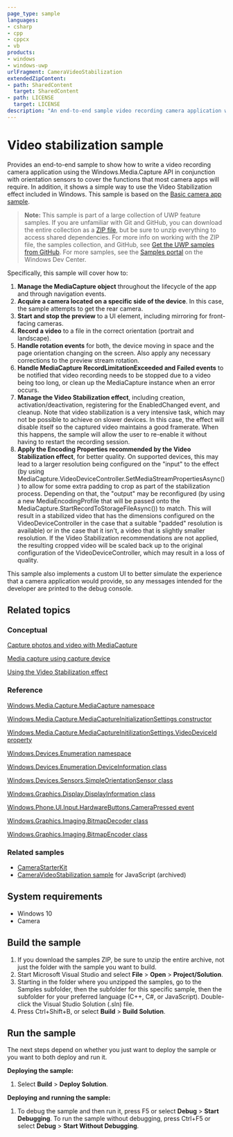```yaml
---
page_type: sample
languages:
- csharp
- cpp
- cppcx
- vb
products:
- windows
- windows-uwp
urlFragment: CameraVideoStabilization
extendedZipContent:
- path: SharedContent
  target: SharedContent
- path: LICENSE
  target: LICENSE
description: "An end-to-end sample video recording camera application with video stabilization."
---
```


<!---
  category: AudioVideoAndCamera 
  samplefwlink: http://go.microsoft.com/fwlink/p/?LinkId=620519
--->

# Video stabilization sample

Provides an end-to-end sample to show how to write a video recording camera application using the Windows.Media.Capture API in 
conjunction with orientation sensors to cover the functions that most camera apps will require. In addition, it shows a simple way 
to use the Video Stabilization effect included in Windows. This sample is based on the [Basic camera app sample](../CameraStarterKit).

> **Note:** This sample is part of a large collection of UWP feature samples. 
> If you are unfamiliar with Git and GitHub, you can download the entire collection as a 
> [ZIP file](https://github.com/Microsoft/Windows-universal-samples/archive/master.zip), but be 
> sure to unzip everything to access shared dependencies. For more info on working with the ZIP file, 
> the samples collection, and GitHub, see [Get the UWP samples from GitHub](https://aka.ms/ovu2uq). 
> For more samples, see the [Samples portal](https://aka.ms/winsamples) on the Windows Dev Center. 

Specifically, this sample will cover how to:

1. **Manage the MediaCapture object** throughout the lifecycle of the app and through navigation events.
2. **Acquire a camera located on a specific side of the device**. In this case, the sample attempts to get the rear camera.
3. **Start and stop the preview** to a UI element, including mirroring for front-facing cameras.
4. **Record a video** to a file in the correct orientation (portrait and landscape).
5. **Handle rotation events** for both, the device moving in space and the page orientation changing on the screen. Also apply any necessary corrections to the preview stream rotation.
6. **Handle MediaCapture RecordLimitationExceeded and Failed events** to be notified that video recording needs to be stopped due to a video being too long, or clean up the MediaCapture instance when an error occurs.
7. **Manage the Video Stabilization effect**, including creation, activation/deactivation, registering for the EnabledChanged event, and cleanup. Note that video stabilization is a very intensive task, which may not be possible to achieve on slower devices. In this case, the effect will disable itself so the captured video maintains a good framerate. When this happens, the sample will allow the user to re-enable it without having to restart the recording session.
8. **Apply the Encoding Properties recommended by the Video Stabilization effect**, for better quality. On supported devices, this may lead to a larger resolution being configured on the "input" to the effect (by using MediaCapture.VideoDeviceController.SetMediaStreamPropertiesAsync()) to allow for some extra padding to crop as part of the stabilization process. Depending on that, the "output" may be reconfigured (by using a new MediaEncodingProfile that will be passed onto the MediaCapture.StartRecordToStorageFileAsync()) to match. This will result in a stabilized video that has the dimensions configured on the VideoDeviceController in the case that a suitable "padded" resolution is available) or in the case that it isn't, a video that is slightly smaller resolution. If the Video Stabilization recommendations are not applied, the resulting cropped video will be scaled back up to the original configuration of the VideoDeviceController, which may result in a loss of quality.

This sample also implements a custom UI to better simulate the experience that a camera application would provide, so any messages intended for the developer are printed to the debug console.

## Related topics

### Conceptual

[Capture photos and video with MediaCapture](https://msdn.microsoft.com/library/windows/apps/mt243896)

[Media capture using capture device](https://code.msdn.microsoft.com/windowsapps/Media-Capture-Sample-adf87622)

[Using the Video Stabilization effect](http://go.microsoft.com/fwlink/?LinkId=627235)

### Reference

[Windows.Media.Capture.MediaCapture namespace](https://msdn.microsoft.com/library/windows/apps/windows.media.devices.aspx)

[Windows.Media.Capture.MediaCaptureInitializationSettings constructor](https://msdn.microsoft.com/library/windows/apps/windows.media.capture.mediacaptureinitializationsettings.mediacaptureinitializationsettings.aspx) 

[Windows.Media.Capture.MediaCaptureInitilizationSettings.VideoDeviceId property](https://msdn.microsoft.com/library/windows/apps/windows.media.capture.mediacaptureinitializationsettings.videodeviceid.aspx)

[Windows.Devices.Enumeration namespace](https://msdn.microsoft.com/library/windows/apps/windows.devices.enumeration.aspx)

[Windows.Devices.Enumeration.DeviceInformation class](https://msdn.microsoft.com/library/windows/apps/windows.devices.enumeration.deviceinformation)

[Windows.Devices.Sensors.SimpleOrientationSensor class](https://msdn.microsoft.com/library/windows/apps/windows.devices.sensors.simpleorientationsensor.aspx)

[Windows.Graphics.Display.DisplayInformation class](https://msdn.microsoft.com/library/windows/apps/windows.graphics.display.displayinformation.aspx)

[Windows.Phone.UI.Input.HardwareButtons.CameraPressed event](https://msdn.microsoft.com/library/windows/apps/windows.phone.ui.input.hardwarebuttons.camerapressed.aspx)

[Windows.Graphics.Imaging.BitmapDecoder class](https://msdn.microsoft.com/library/windows/apps/windows.graphics.imaging.bitmapdecoder.aspx)

[Windows.Graphics.Imaging.BitmapEncoder class](https://msdn.microsoft.com/library/windows/apps/windows.graphics.imaging.bitmapencoder.aspx)

### Related samples

* [CameraStarterKit](/Samples/CameraStarterKit)
* [CameraVideoStabilization sample](/archived/CameraVideoStabilization/) for JavaScript (archived)

## System requirements

* Windows 10
* Camera

## Build the sample

1. If you download the samples ZIP, be sure to unzip the entire archive, not just the folder with the sample you want to build. 
2. Start Microsoft Visual Studio and select **File** \> **Open** \> **Project/Solution**.
3. Starting in the folder where you unzipped the samples, go to the Samples subfolder, then the subfolder for this specific sample, then the subfolder for your preferred language (C++, C#, or JavaScript). Double-click the Visual Studio Solution (.sln) file.
4. Press Ctrl+Shift+B, or select **Build** \> **Build Solution**.

## Run the sample

The next steps depend on whether you just want to deploy the sample or you want to both deploy and run it.

**Deploying the sample:**

1.  Select **Build** \> **Deploy Solution**.

**Deploying and running the sample:**

1.  To debug the sample and then run it, press F5 or select **Debug** \> **Start Debugging**. To run the sample without debugging, press Ctrl+F5 or select **Debug** \> **Start Without Debugging**.


